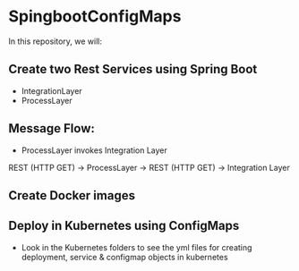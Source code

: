 # SpingbootConfigMaps

In this repository, we will:

## Create two Rest Services using Spring Boot
  * IntegrationLayer
  * ProcessLayer
 
## Message Flow:
 * ProcessLayer invokes Integration Layer
 
 REST (HTTP GET) -> ProcessLayer -> REST (HTTP GET) -> Integration Layer
 
## Create Docker images
 
## Deploy in Kubernetes using ConfigMaps
 * Look in the Kubernetes folders to see the yml files for creating deployment, service & configmap objects in kubernetes
